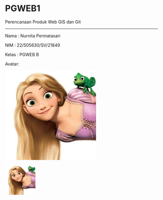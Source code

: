# PGWEB1
Perencanaan Produk Web GIS dan Git 

___
Nama : Nurnita Permatasari

NIM : 22/505630/SV/21849

Kelas : PGWEB B

Avatar:

![Alt text](image-1.png)

<img src="image-1.png" width = "100">

